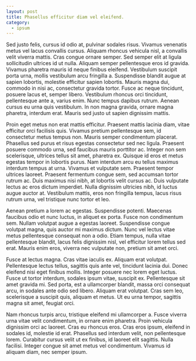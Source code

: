```yaml
---
layout: post
title: Phasellus efficitur diam vel eleifend.
category:
  - ipsum
---
```

Sed justo felis, cursus id odio at, pulvinar sodales risus. Vivamus venenatis metus vel lacus convallis cursus. Aliquam rhoncus vehicula nisl, a convallis velit viverra mattis. Cras congue ornare semper. Sed semper elit at ligula sollicitudin ultrices id ut nulla. Aliquam semper pellentesque eros id gravida. Vivamus pharetra mauris id neque finibus eleifend. Vestibulum suscipit porta urna, mollis vestibulum arcu fringilla a. Suspendisse blandit augue at sapien lobortis, molestie efficitur sapien lobortis. Mauris magna dui, commodo in nisi ac, consectetur gravida tortor. Fusce ac neque tincidunt, posuere lacus et, semper libero. Vestibulum rhoncus orci tincidunt, pellentesque ante a, varius enim. Nunc tempus dapibus rutrum. Aenean cursus eu urna quis vestibulum. In non magna gravida, ornare magna pharetra, interdum erat. Mauris sed justo ut sapien dignissim mattis.

Proin eget metus non erat mattis efficitur. Praesent mattis lacinia diam, vitae efficitur orci facilisis quis. Vivamus pretium pellentesque sem, id consectetur metus tempus non. Mauris semper condimentum placerat. Phasellus sed purus et risus egestas consectetur sed nec ligula. Praesent posuere commodo urna, sed faucibus mauris porttitor ac. Integer non sem scelerisque, ultrices tellus sit amet, pharetra ex. Quisque id eros et metus egestas tempor in lobortis purus. Nam interdum arcu eu tellus maximus interdum tempus at urna. Vivamus et vulputate sem. Praesent tempor ultrices laoreet. Praesent fermentum congue sem, sed accumsan tortor rutrum ac. Duis maximus nisi nibh, at lobortis velit cursus ac. Duis vulputate lectus ac eros dictum imperdiet. Nulla dignissim ultricies nibh, id luctus augue auctor at. Vestibulum mattis, eros non fringilla tempus, lacus risus rutrum urna, vel tristique nunc tortor et leo.

Aenean pretium a lorem ac egestas. Suspendisse potenti. Maecenas faucibus odio et nunc luctus, in aliquet ex porta. Fusce non condimentum sem. Nullam volutpat augue a egestas laoreet. Suspendisse congue volutpat magna, quis auctor mi maximus dictum. Nunc vel lectus vitae metus pellentesque consequat non a odio. Etiam tempus, nulla vitae pellentesque blandit, lacus felis dignissim nisl, vel efficitur lorem tellus sed erat. Mauris enim eros, viverra nec vulputate non, pretium sit amet orci.

Fusce at lectus magna. Cras vitae iaculis ex. Aliquam erat volutpat. Pellentesque lectus tellus, sagittis quis ante vel, tincidunt lacinia dui. Donec eleifend nisi eget finibus mollis. Integer posuere nec lorem eget luctus. Fusce ut tortor interdum, sodales ipsum vitae, suscipit ex. Pellentesque sit amet gravida mi. Sed porta, est a ullamcorper blandit, massa orci consequat arcu, in sodales ante odio sed libero. Aliquam erat volutpat. Cras sem leo, scelerisque a suscipit quis, aliquam et metus. Ut eu urna tempor, sagittis magna sit amet, feugiat orci.

Nam rhoncus turpis arcu, tristique eleifend mi ullamcorper a. Fusce viverra urna vitae velit condimentum, in ornare enim pharetra. Proin vehicula dignissim orci ac laoreet. Cras eu rhoncus eros. Cras eros ipsum, eleifend in sodales id, molestie id erat. Phasellus sed interdum velit, non pellentesque lorem. Curabitur cursus velit ut ex finibus, id laoreet elit sagittis. Nulla facilisi. Integer congue sit amet metus vel condimentum. Vivamus id aliquam diam, nec semper ipsum.